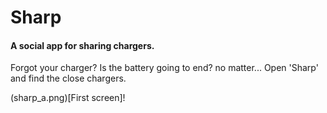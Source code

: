 # Sharp
#### A social app for sharing chargers.
Forgot your charger? Is the battery going to end? no matter... 
Open 'Sharp' and find the close chargers.

(sharp_a.png)[First screen]!


